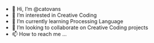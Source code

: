 - 👋 Hi, I’m @catovans
- 👀 I’m interested in Creative Coding
- 🌱 I’m currently learning Processing Language
- 💞️ I’m looking to collaborate on Creative Coding projects
- 📫 How to reach me ...

<!---
catovans/catovans is a ✨ special ✨ repository because its `README.md` (this file) appears on your GitHub profile.
You can click the Preview link to take a look at your changes.
--->
